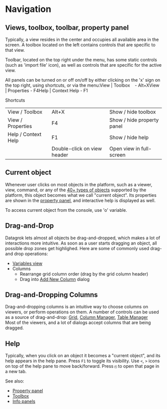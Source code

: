 <!-- TITLE: Navigation -->
<!-- SUBTITLE: -->

# Navigation

## Views, toolbox, toolbar, property panel

Typically, a view resides in the center and occupies all available area in the screen. A toolbox 
located on the left contains controls that are specific to that view.

Toolbar, located on the top right under the menu, has some static controls (such as 'import file' icon),
as well as controls that are specific for the active view. 

All panels can be turned on or off on/off by either clicking on the 'x' sign on the top right, 
using shortcuts, or via the menu:View | Toolbox    - Alt+XView | Properties - F4Help | Context Help - F1

Shortcuts

|                     |                             |                        |
|---------------------|-----------------------------|------------------------|
| View / Toolbox      | Alt+X                       | Show / hide toolbox    |
| View / Properties   | F4                          | Show / hide property panel  | 
| Help / Context Help | F1                          | Show / hide help   | 
|                     | Double-click on view header | Open view in full-screen | 


## Current object

Whenever user clicks on most objects in the platform, such as a viewer, view, command, or any
of the [40+ types of objects](../entities/entities.md) supported by the platform, this object becomes
what we call "current object". Its properties are shown in the [property panel](../features/property-panel.md),
and interactive help is displayed as well.  

To access current object from the console, use 'o' variable.

## Drag-and-Drop

Datagrok lets almost all objects be drag-and-dropped, which makes a lot of interactions more intuitive.
As soon as a user starts dragging an object, all possible drop zones get highlighed. Here
are some of commonly used drag-and drop operations: 

* [Variables view](../overview/variables-view.md)
* Columns 
  * Rearrange grid column order (drag by the grid column header)
  * Drag into [Add New Column](../transform/add-new-column.md) dialog

## Drag-and-Dropping Columns

Drag-and-dropping columns is an intuitive way to choose columns on viewers, or perform operations on
them. A number of controls can be used as a source of drag-and-drop: 
[Grid](../viewers/grid.md), [Column Manager](../explore/column-manager.md), [Table Manager](../overview/table-manager.md)  
Most of the viewers, and a lot of dialogs accept columns that are being dragged. 

## Help

Typically, when you click on an object it becomes a "current object", and its help appears in the help pane. 
Press `F1` to toggle its visibility. Use `<`, `>` icons on top of the help pane to move back/forward. 
Press `◰` to open that page in a new tab.

See also:

* [Property panel](property-panel.md)
* [Toolbox](../overview/toolbox.md)
* [Info panels](../discover/info-panels.md)
